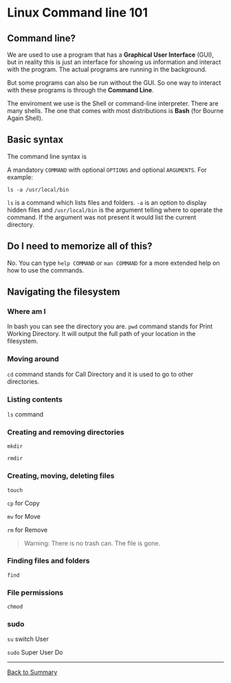 # Linux Command line 101

## Command line?
We are used to use a program that has a **Graphical User Interface** (GUI), but in reality this is just an interface for showing us information and interact with the program. The actual programs are running in the background.

But some programs can also be run without the GUI. So one way to interact with these programs is through the **Command Line**.

The enviroment we use is the Shell or command-line interpreter. There are many shells. The one that comes with most distributions is **Bash** (for Bourne Again Shell).

## Basic syntax
The command line syntax is

A mandatory `COMMAND` with optional `OPTIONS` and optional `ARGUMENTS`. For example:
```
ls -a /usr/local/bin
```
`ls` is a command which lists files and folders. `-a` is an option to display hidden files and `/usr/local/bin` is the argument telling where to operate the command. If the argument was not present it would list the current directory.

## Do I need to memorize all of this?
No. You can type `help COMMAND` or `man COMMAND` for a more extended help on how to use the commands.

## Navigating the filesystem
### Where am I
In bash you can see the directory you are. `pwd` command stands for Print Working Directory. It will output the full path of your location in the filesystem.

### Moving around
`cd` command stands for Call Directory and it is used to go to other directories.

### Listing contents
`ls` command

### Creating and removing directories
`mkdir`  

`rmdir`

### Creating, moving, deleting files
`touch`

`cp` for Copy

`mv` for Move

`rm` for Remove

> Warning: There is no trash can. The file is gone.

### Finding files and folders

`find`

### File permissions

`chmod`

### sudo
`su` switch User

`sudo` Super User Do



---
[Back to Summary](../summary.md)
